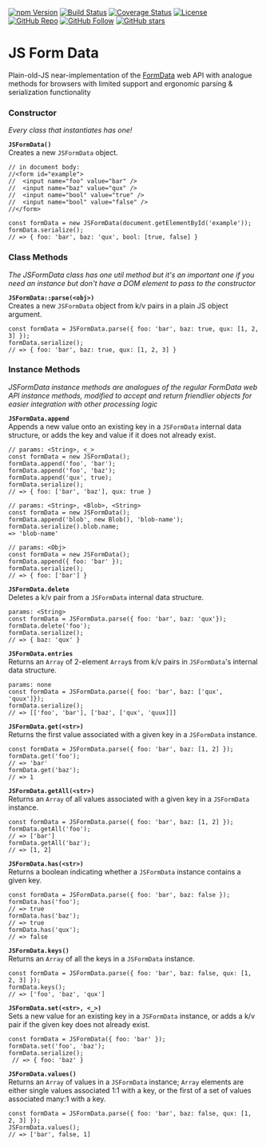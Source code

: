 
[![npm Version][npmVersion]][npmVersionUrl] [![Build Status][build]][buildUrl] [![Coverage Status][coverage]][coverageUrl] [![License][license]][licenseUrl]  
[![GitHub Repo][githubRepo]][githubRepoUrl] [![GitHub Follow][githubFollow]][githubFollowUrl] [![GitHub stars][githubStars]][githubStarsUrl]
# JS Form Data
Plain-old-JS near-implementation of the [FormData][1] web API with analogue methods for browsers with limited support and ergonomic parsing & serialization functionality

### Constructor
_Every class that instantiates has one!_

**`JSFormData()`**  
Creates a new `JSFormData` object.
```
// in document body:
//<form id="example">
//	<input name="foo" value="bar" />
//	<input name="baz" value="qux" />
//	<input name="bool" value="true" />
//	<input name="bool" value="false" />
//</form>

const formData = new JSFormData(document.getElementById('example'));
formData.serialize();
// => { foo: 'bar', baz: 'qux', bool: [true, false] }
```

### Class Methods
_The JSFormData class has one util method but it's an important one if you need an instance but don't have a DOM element to pass to the constructor_

**`JSFormData::parse(<obj>)`**  
Creates a new `JSFormData` object from k/v pairs in a plain JS object argument.
```
const formData = JSFormData.parse({ foo: 'bar', baz: true, qux: [1, 2, 3] });
formData.serialize();
// => { foo: 'bar', baz: true, qux: [1, 2, 3] }
```

### Instance Methods
_JSFormData instance methods are analogues of the regular FormData web API instance methods, modified to accept and return friendlier objects for easier integration with other processing logic_

**`JSFormData.append`**   
Appends a new value onto an existing key in a `JSFormData` internal data structure, or adds the key and value if it does not already exist.
```
// params: <String>, <_>
const formData = new JSFormData();
formData.append('foo', 'bar');
formData.append('foo', 'baz');
formData.append('qux', true);
formData.serialize();
// => { foo: ['bar', 'baz'], qux: true }

// params: <String>, <Blob>, <String>
const formData = new JSFormData();
formData.append('blob', new Blob(), 'blob-name');
formData.serialize().blob.name;
=> 'blob-name'

// params: <Obj>
const formData = new JSFormData();
formData.append({ foo: 'bar' });
formData.serialize();
// => { foo: ['bar'] }

```

**`JSFormData.delete`**  
Deletes a k/v pair from a `JSFormData` internal data structure.
```
params: <String>
const formData = JSFormData.parse({ foo: 'bar', baz: 'qux'});
formData.delete('foo');
formData.serialize();
// => { baz: 'qux' }
```

**`JSFormData.entries`**  
Returns an `Array` of 2-element `Array`s from k/v pairs in `JSFormData`'s internal data structure.
```
params: none
const formData = JSFormData.parse({ foo: 'bar', baz: ['qux', 'quux']});
formData.serialize();
// => [['foo', 'bar'], ['baz', ['qux', 'quux]]]
```

**`JSFormData.get(<str>)`**  
Returns the first value associated with a given key in a `JSFormData` instance.
```
const formData = JSFormData.parse({ foo: 'bar', baz: [1, 2] });
formData.get('foo');
// => 'bar'
formData.get('baz');
// => 1
```

**`JSFormData.getAll(<str>)`**  
Returns an `Array` of all values associated with a given key in a `JSFormData` instance.
```
const formData = JSFormData.parse({ foo: 'bar', baz: [1, 2] });
formData.getAll('foo');
// => ['bar']
formData.getAll('baz');
// => [1, 2]
```

**`JSFormData.has(<str>)`**  
Returns a boolean indicating whether a `JSFormData` instance contains a given key.
```
const formData = JSFormData.parse({ foo: 'bar', baz: false });
formData.has('foo');
// => true
formData.has('baz');
// => true
formData.has('qux');
// => false
```

**`JSFormData.keys()`**  
Returns an `Array` of all the keys in a `JSFormData` instance.
```
const formData = JSFormData.parse({ foo: 'bar', baz: false, qux: [1, 2, 3] });
formData.keys();
// => ['foo', 'baz', 'qux']
```

**`JSFormData.set(<str>, <_>)`**  
Sets a new value for an existing key in a `JSFormData` instance, or adds a k/v pair if the given key does not already exist.
```
const formData = JSFormData({ foo: 'bar' });
formData.set('foo', 'baz');
formData.serialize();
 // => { foo: 'baz' }
```

**`JSFormData.values()`**  
Returns an `Array` of values in a `JSFormData` instance; `Array` elements are either single values associated 1:1 with a key, or the first of a set of values associated many:1 with a key.
```
const formData = JSFormData.parse({ foo: 'bar', baz: false, qux: [1, 2, 3] });
JSFormData.values();
// => ['bar', false, 1]
```

[1]: [https://developer.mozilla.org/en-US/docs/Web/API/FormData](https://developer.mozilla.org/en-US/docs/Web/API/FormData)

[npm]: https://nodei.co/npm/js-form-data.png?downloads=true&downloadRank=true&stars=true
[npmVersion]: https://badge.fury.io/js/js-form-data.svg
[npmVersionUrl]: https://badge.fury.io/js/js-form-data
[build]: https://travis-ci.com/jamescarney3/js-form-data.svg?branch=dev
[buildUrl]: https://travis-ci.com/jamescarney3/js-form-data
[coverage]: https://coveralls.io/repos/github/jamescarney3/js-form-data/badge.svg?branch=dev
[coverageUrl]: https://coveralls.io/github/jamescarney3/js-form-data?branch=dev
[license]: https://img.shields.io/badge/License-BSD%202--Clause-orange.svg
[licenseUrl]: https://opensource.org/licenses/BSD-2-Clause

[githubRepo]: https://img.shields.io/static/v1.svg?message=%20&style=social&logo=github&label=GitHub%20Repo
[githubRepoUrl]: https://github.com/jamescarney3/js-form-data
[githubFollow]: https://img.shields.io/github/followers/jamescarney3.svg?label=Follow&style=social
[githubFollowUrl]: https://github.com/jamescarney3 
[githubStars]: https://img.shields.io/github/stars/jamescarney3/js-form-data.svg?style=social
[githubStarsUrl]: https://github.com/jamescarney3/js-form-data/stargazers
